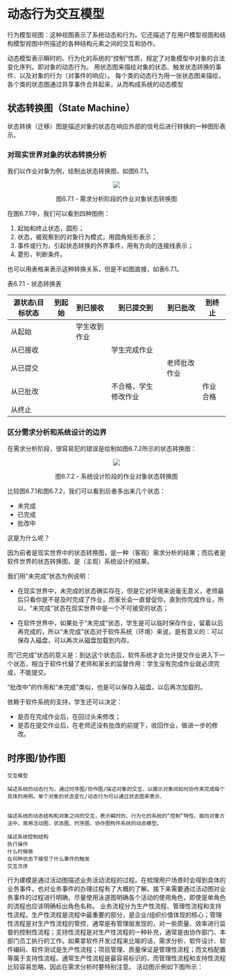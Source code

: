 # 动态行为交互模型

行为模型视图：这种视图表示了系统动态和行为。它还描述了在用户模型视图和结构模型视图中所描述的各种结构元素之间的交互和协作。





动态模型表示瞬时的、行为化的系统的“控制”性质，规定了对象模型中对象的合法变化序列。即对象的动态行为。
用状态图来描绘对象的状态、触发状态转换的事件、以及对象的行为（对事件的响应）。
每个类的动态行为用一张状态图来描绘，各个类的状态图通过共享事件合并起来，从而构成系统的动态模型






## 状态转换图（State Machine）

状态转换（迁移）图是描述对象的状态在响应外部的信号后进行转换的一种图形表示。

### 对现实世界对象的状态转换分析

我们以作业对象为例，绘制出状态转换图，如图6.7.1。

<div align="center">
<image src="Images/6-StateMachine1.jpg"/>

图6.7.1 - 需求分析阶段的作业对象状态转换图
</div>

在图6.7.1中，我们可以看到四种图例：

1. 起始和终止状态，圆形；
2. 状态，被观察到的对象行为模式，用圆角矩形表示；
3. 事件或行为，引起状态转换的外界事件，用有方向的连接线表示；
4. 菱形，判断条件。


也可以用表格来表示这种转换关系，但是不如图直接，如表6.7.1。

表6.7.1 - 状态转换表

|源状态\目标状态|到起始|到已接收|到已提交到|到已批改|到终止|
|--|--|--|--|--|--|
|从起始||学生收到作业||||
|从已接收|||学生完成作业|||
|从已提交||||老师批改作业||
|从已批改|||不合格，学生修改作业||作业合格|
|从终止||||||

### 区分需求分析和系统设计的边界

在需求分析阶段，很容易犯的错误是绘制如图6.7.2所示的状态转换图：

<div align="center">
<image src="Images/6-StateMachine2.jpg"/>

图6.7.2 - 系统设计阶段的作业对象状态转换图
</div>

比较图6.7.1和图6.7.2，我们可以看到后者多出来几个状态：

- 未完成
- 已完成
- 批改中

这是为什么呢？

因为前者是现实世界中的状态转换图，是一种（客观）需求分析的结果；而后者是软件世界的状态转换图，是（主观）系统设计的结果。

我们用“未完成”状态为例说明：

- 在现实世界中，未完成的状态确实存在，但是它对环境来说毫无意义，老师最后只看你是不是及时完成了作业，而家长会一直督促你，直到你完成作业，所以，“未完成”状态在现实世界中是一个不可接受的状态；

- 在软件世界中，如果处于“未完成”状态，学生是可以临时保存作业，留着以后再完成的，所以“未完成”状态对于软件系统（环境）来说，是有意义的：可以保存入磁盘，可以再次从磁盘加载到内存。

而“已完成”状态的意义是：到达这个状态后，软件系统才会允许提交作业进入下一个状态，相当于软件代替了老师和家长的监督作用：学生没有完成作业就必须完成，不能提交。

“批改中”的作用和“未完成”类似，也是可以保存入磁盘，以后再次加载的。

依赖于软件系统的支持，学生还可以决定：

- 是否在完成作业后，在回过头来修改；
- 是否在提交作业后，在老师还没有批改的前提下，收回作业，做进一步的修改。



## 时序图/协作图

    交互模型

    描述系统的动态行为，通过时序图/协作图/描述对象的交互，以揭示对象间如何协作来完成每个具体的用例。单个对象的状态变化/动态行为可以通过状态图来表示、


    描述系统的动态结构和对象之间的交互，表示瞬时的、行为化的系统的“控制”特性。面向对象方法中，常用活动图，状态图、时序图、协作图构件系统的动态模型。

    描述系统控制结构
    执行操作
    什么时候做
    在何种状态下接受了什么事件的触发
    交互次序

行为建模是通过活动图描述业务活动流程的过程。在梳理用户场景时会得到具体的业务事件，也对业务事件的办理过程有了大概的了解。接下来需要通过活动图对业务事件的过程进行明确，尽量使用泳道图明确各个活动的使用角色，即使是单角色的流程也应该明确标出角色名称。
       业务流程分为生产性流程、管理性流程和支持性流程。生产性流程是流程中最重要的部分，是企业/组织价值体现的核心；管理性流程是对生产性流程的管控，通常是有管理层发现的，对一些质量、效率进行监督的控制性流程；支持性流程是对生产性流程的一种补充，通常是由协作部门、本部门员工执行的工作。如果拿软件开发过程来比喻的话，需求分析、软件设计、软件编码、软件测试是生产性流程；项目管理、质量保证是管理性流程；而文档配置等属于支持性流程。通常生产性流程是最容易标识的，而管理性流程和支持性流程比较容易忽略，因此在需求分析时要特别注意。
      活动图示例如下图所示：